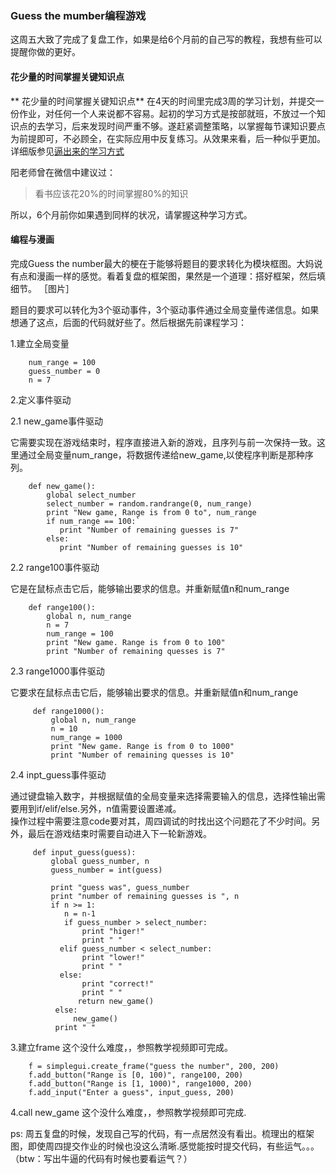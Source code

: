 ### Guess the mumber编程游戏 

这周五大致了完成了复盘工作，如果是给6个月前的自己写的教程，我想有些可以提醒你做的更好。

#### 花少量的时间掌握关键知识点
** 花少量的时间掌握关键知识点**  在4天的时间里完成3周的学习计划，并提交一份作业，对任何一个人来说都不容易。起初的学习方式是按部就班，不放过一个知识点的去学习，后来发现时间严重不够。遂赶紧调整策略，以掌握每节课知识要点为前提即可，不必顾全，在实际应用中反复练习。从效果来看，后一种似乎更加。详细版参见[逼出来的学习方式](http://wdcheng1.gitbooks.io/python-book/content/source/part3/3.html)  

阳老师曾在微信中建议过：
> 看书应该花20%的时间掌握80%的知识    

所以，6个月前你如果遇到同样的状况，请掌握这种学习方式。


#### 编程与漫画
完成Guess the number最大的梗在于能够将题目的要求转化为模块框图。大妈说有点和漫画一样的感觉。看着复盘的框架图，果然是一个道理：搭好框架，然后填细节。
［图片］

题目的要求可以转化为3个驱动事件，3个驱动事件通过全局变量传递信息。如果想通了这点，后面的代码就好些了。然后根据先前课程学习： 

 
1.建立全局变量

		num_range = 100
		guess_number = 0
		n = 7  
		
2.定义事件驱动  


2.1 new_game事件驱动

它需要实现在游戏结束时，程序直接进入新的游戏，且序列与前一次保持一致。这里通过全局变量num_range，将数据传递给new_game,以使程序判断是那种序列。   

        def new_game():      
		    global select_number 
   	        select_number = random.randrange(0, num_range) 
            print "New game, Range is from 0 to", num_range   
            if num_range == 100:`  
               print "Number of remaining guesses is 7"   
            else:  
               print "Number of remaining guesses is 10"    
                  
           
2.2 range100事件驱动  

它是在鼠标点击它后，能够输出要求的信息。并重新赋值n和num_range
   
     
		def range100(): 
    	    global n, num_range
            n = 7
            num_range = 100
            print "New game. Range is from 0 to 100"
            print "Number of remaining quesses is 7" 
            
2.3 range1000事件驱动  

它要求在鼠标点击它后，能够输出要求的信息。并重新赋值n和num_range


	 	 def range1000():  
	 	     global n, num_range
             n = 10
             num_range = 1000
             print "New game. Range is from 0 to 1000"
             print "Number of remaining quesses is 10"  
             
2.4 inpt_guess事件驱动  

通过键盘输入数字，并根据赋值的全局变量来选择需要输入的信息，选择性输出需要用到if/elif/else.另外，n值需要设置递减。  
操作过程中需要注意code要对其，周四调试的时找出这个问题花了不少时间。另外，最后在游戏结束时需要自动进入下一轮新游戏。
    
	     def input_guess(guess):  
	         global guess_number, n
             guess_number = int(guess) 
             
             print "guess was", guess_number
             print "number of remaining guesses is ", n
             if n >= 1:
                n = n-1
                if guess_number > select_number:
                    print "higer!"
                    print " "
               elif guess_number < select_number:
                    print "lower!"
                    print " "
               else: 
                    print "correct!"
                    print " "
                   return new_game()  
              else: 
                  new_game()
              print " "


3.建立frame  这个没什么难度，，参照教学视频即可完成。 

	    f = simplegui.create_frame("guess the number", 200, 200)
        f.add_button("Range is [0, 100)", range100, 200)
		f.add_button("Range is [1, 1000)", range1000, 200)
		f.add_input("Enter a guess", input_guess, 200) 
		
4.call new_game 这个没什么难度，，参照教学视频即可完成.

 
ps: 周五复盘的时候，发现自己写的代码，有一点居然没有看出。梳理出的框架图，即使周四提交作业的时候也没这么清晰.感觉能按时提交代码，有些运气。。。（btw：写出牛逼的代码有时候也要看运气？）  








